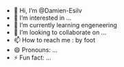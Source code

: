 - 👋 Hi, I’m @Damien-Esilv
- 👀 I’m interested in ...
- 🌱 I’m currently learning engeneering
- 💞️ I’m looking to collaborate on ...
- 📫 How to reach me : by foot
- 😄 Pronouns: ...
- ⚡ Fun fact: ...

<!---
Damien-Esilv/Damien-Esilv is a ✨ special ✨ repository because its `README.md` (this file) appears on your GitHub profile.
You can click the Preview link to take a look at your changes.
--->
